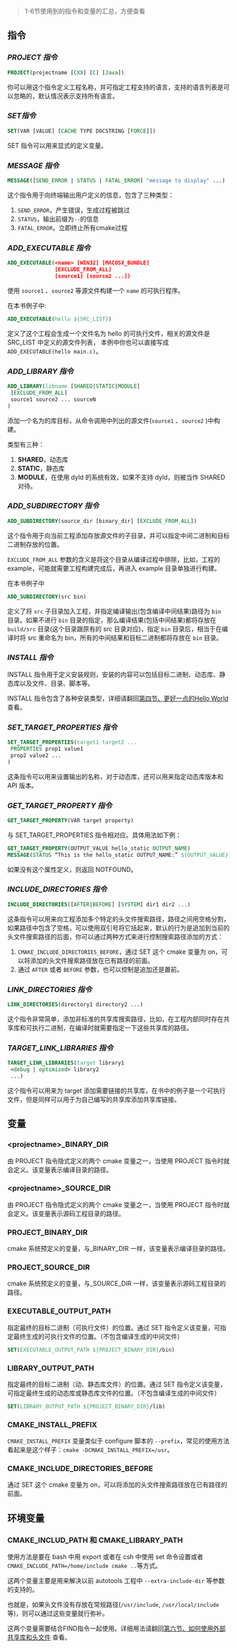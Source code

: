 
> 1-6节使用到的指令和变量的汇总，方便查看

## 指令

### *PROJECT 指令*

```cmake
PROJECT(projectname [CXX] [C] [Java])
```

你可以用这个指令定义工程名称，并可指定工程支持的语言，支持的语言列表是可以忽略的，默认情况表示支持所有语言。

### *SET指令*

```cmake
SET(VAR [VALUE] [CACHE TYPE DOCSTRING [FORCE]])
```

SET 指令可以用来显式的定义变量。

### *MESSAGE 指令*

```cmake
MESSAGE([SEND_ERROR | STATUS | FATAL_ERROR] "message to display" ...) 
```

这个指令用于向终端输出用户定义的信息，包含了三种类型：

1. `SEND_ERROR`，产生错误，生成过程被跳过
2. `STATUS`，输出前缀为`--`的信息
3. `FATAL_ERROR`，立即终止所有cmake过程

### *ADD_EXECUTABLE 指令*

```cmake
ADD_EXECUTABLE(<name> [WIN32] [MACOSX_BUNDLE]
               [EXCLUDE_FROM_ALL]
               [source1] [source2 ...])
```

使用 `source1` 、`source2` 等源文件构建一个 `name` 的可执行程序。

在本书例子中:

```cmake
ADD_EXECUTABLE(hello ${SRC_LIST})
```

定义了这个工程会生成一个文件名为 hello 的可执行文件，相关的源文件是 SRC_LIST 中定义的源文件列表， 本例中你也可以直接写成`ADD_EXECUTABLE(hello main.c)`。

### *ADD_LIBRARY 指令*

```cmake
ADD_LIBRARY(libname [SHARED|STATIC|MODULE]
 [EXCLUDE_FROM_ALL]
 source1 source2 ... sourceN
)
```

添加一个名为<name>的库目标，从命令调用中列出的源文件(`source1` 、`source2` )中构建。

类型有三种：

1. **SHARED**，动态库
2. **STATIC**，静态库
3. **MODULE**，在使用 dyld 的系统有效，如果不支持 dyld，则被当作 SHARED 对待。

### *ADD_SUBDIRECTORY 指令*

```cmake
ADD_SUBDIRECTORY(source_dir [binary_dir] [EXCLUDE_FROM_ALL])
```

这个指令用于向当前工程添加存放源文件的子目录，并可以指定中间二进制和目标二进制存放的位置。

`EXCLUDE_FROM_ALL` 参数的含义是将这个目录从编译过程中排除，比如，工程的 example，可能就需要工程构建完成后，再进入 example 目录单独进行构建。

在本书例子中

```cmake
ADD_SUBDIRECTORY(src bin)
```

定义了将 `src` 子目录加入工程，并指定编译输出(包含编译中间结果)路径为 `bin `目录。如果不进行 `bin` 目录的指定，那么编译结果(包括中间结果)都将存放在 `build/src` 目录(这个目录跟原有的 src 目录对应)，指定 `bin` 目录后，相当于在编译时将 src 重命名为 bin，所有的中间结果和目标二进制都将存放在 `bin` 目录。

### *INSTALL 指令*

INSTALL 指令用于定义安装规则，安装的内容可以包括目标二进制、动态库、静态库以及文件、目录、脚本等。

INSTALL 指令包含了各种安装类型，详细请翻回[第四节、更好一点的Hello World](better-hello-world) 查看。

### *SET_TARGET_PROPERTIES 指令*

```cmake
SET_TARGET_PROPERTIES(target1 target2 ...
 PROPERTIES prop1 value1
 prop2 value2 ...
)
```

这条指令可以用来设置输出的名称，对于动态库，还可以用来指定动态库版本和 API 版本。

### *GET_TARGET_PROPERTY 指令*

```cmake
GET_TARGET_PROPERTY(VAR target property)
```

与 SET_TARGET_PROPERTIES 指令相对应。具体用法如下例：

```cmake
GET_TARGET_PROPERTY(OUTPUT_VALUE hello_static OUTPUT_NAME)
MESSAGE(STATUS “This is the hello_static OUTPUT_NAME:” ${OUTPUT_VALUE})
```

如果没有这个属性定义，则返回 NOTFOUND。

### *INCLUDE_DIRECTORIES 指令*

```cmake
INCLUDE_DIRECTORIES([AFTER|BEFORE] [SYSTEM] dir1 dir2 ...)
```

这条指令可以用来向工程添加多个特定的头文件搜索路径，路径之间用空格分割，如果路径中包含了空格，可以使用双引号将它括起来，默认的行为是追加到当前的头文件搜索路径的后面，你可以通过两种方式来进行控制搜索路径添加的方式：

1. `CMAKE_INCLUDE_DIRECTORIES_BEFORE`，通过 SET 这个 cmake 变量为 on，可以将添加的头文件搜索路径放在已有路径的前面。
2. 通过 `AFTER` 或者 `BEFORE` 参数，也可以控制是追加还是置前。

### *LINK_DIRECTORIES 指令*

```cmake
LINK_DIRECTORIES(directory1 directory2 ...)
```

这个指令非常简单，添加非标准的共享库搜索路径，比如，在工程内部同时存在共享库和可执行二进制，在编译时就需要指定一下这些共享库的路径。

### *TARGET_LINK_LIBRARIES 指令*

```cmake
TARGET_LINK_LIBRARIES(target library1
 <debug | optimized> library2
 ...)
```

这个指令可以用来为 target 添加需要链接的共享库，在书中的例子是一个可执行文件，但是同样可以用于为自己编写的共享库添加共享库链接。

## 变量

### \<projectname\>_BINARY_DIR

由 PROJECT 指令隐式定义的两个 cmake 变量之一，当使用 PROJECT 指令时就会定义。该变量表示编译目录的路径。

### \<projectname\>_SOURCE_DIR

由 PROJECT 指令隐式定义的两个 cmake 变量之一，当使用 PROJECT 指令时就会定义。该变量表示源码工程目录的路径。

### PROJECT_BINARY_DIR

cmake 系统预定义的变量，与<projectname>_BINARY_DIR 一样，该变量表示编译目录的路径。

### PROJECT_SOURCE_DIR

cmake 系统预定义的变量，与<projectname>_SOURCE_DIR 一样，该变量表示源码工程目录的路径。

### EXECUTABLE_OUTPUT_PATH

指定最终的目标二进制（可执行文件）的位置。通过 SET 指令定义该变量，可指定最终生成的可执行文件的位置。（不包含编译生成的中间文件）

```cmake
SET(EXECUTABLE_OUTPUT_PATH ${PROJECT_BINARY_DIR}/bin)
```

### LIBRARY_OUTPUT_PATH

指定最终的目标二进制（动、静态库文件）的位置。通过 SET 指令定义该变量，可指定最终生成的动态库或静态库文件的位置。（不包含编译生成的中间文件）

```cmake
SET(LIBRARY_OUTPUT_PATH ${PROJECT_BINARY_DIR}/lib)
```

### CMAKE_INSTALL_PREFIX

`CMAKE_INSTALL_PREFIX` 变量类似于 configure 脚本的 `--prefix`，常见的使用方法看起来是这个样子：`cmake -DCMAKE_INSTALL_PREFIX=/usr`。

### CMAKE_INCLUDE_DIRECTORIES_BEFORE

通过 SET 这个 cmake 变量为 on，可以将添加的头文件搜索路径放在已有路径的前面。

## 环境变量

### CMAKE_INCLUD_PATH 和 CMAKE_LIBRARY_PATH

使用方法是要在 bash 中用 export 或者在 csh 中使用 set 命令设置或者 `CMAKE_INCLUDE_PATH=/home/include cmake ..`等方式。

这两个变量主要是用来解决以前 autotools 工程中 `--extra-include-dir` 等参数的支持的。

也就是，如果头文件没有存放在常规路径(`/usr/include`, `/usr/local/include` 等)，则可以通过这些变量就行弥补。

这两个变量需要结合FIND指令一起使用。详细用法请翻回[第六节、如何使用外部共享库和头文件](the-use-of-lib-and-header-file) 查看。